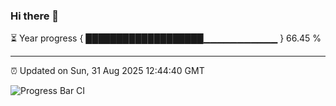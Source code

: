 ### Hi there 👋

⏳ Year progress { ███████████████████▁▁▁▁▁▁▁▁▁▁▁ } 66.45 %

---

⏰ Updated on Sun, 31 Aug 2025 12:44:40 GMT

![Progress Bar CI](https://github.com/ZhaoGui/ZhaoGui/workflows/Progress%20Bar%20CI/badge.svg)
